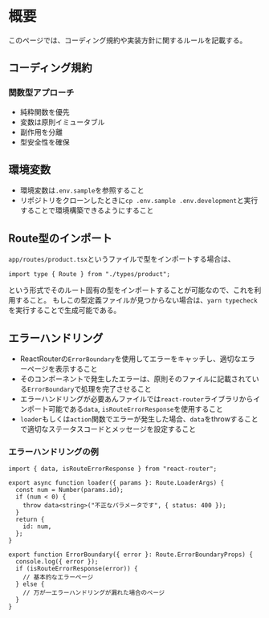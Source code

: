 # 概要

このページでは、コーディング規約や実装方針に関するルールを記載する。

## コーディング規約

### 関数型アプローチ

- 純粋関数を優先
- 変数は原則イミュータブル
- 副作用を分離
- 型安全性を確保

## 環境変数

- 環境変数は`.env.sample`を参照すること
- リポジトリをクローンしたときに`cp .env.sample .env.development`と実行することで環境構築できるようにすること

## Route型のインポート

`app/routes/product.tsx`というファイルで型をインポートする場合は、

```tsx
import type { Route } from "./types/product";
```

という形式でそのルート固有の型をインポートすることが可能なので、これを利用すること。
もしこの型定義ファイルが見つからない場合は、`yarn typecheck`を実行することで生成可能である。

## エラーハンドリング

- ReactRouterの`ErrorBoundary`を使用してエラーをキャッチし、適切なエラーページを表示すること
- そのコンポーネントで発生したエラーは、原則そのファイルに記載されている`ErrorBoundary`で処理を完了させること
- エラーハンドリングが必要あんファイルでは`react-router`ライブラリからインポート可能である`data`, `isRouteErrorResponse`を使用すること
- `loader`もしくは`action`関数でエラーが発生した場合、`data`をthrowすることで適切なステータスコードとメッセージを設定すること

### エラーハンドリングの例

```tsx
import { data, isRouteErrorResponse } from "react-router";

export async function loader({ params }: Route.LoaderArgs) {
  const num = Number(params.id);
  if (num < 0) {
    throw data<string>("不正なパラメータです", { status: 400 });
  }
  return {
    id: num,
  };
}

export function ErrorBoundary({ error }: Route.ErrorBoundaryProps) {
  console.log({ error });
  if (isRouteErrorResponse(error)) {
    // 基本的なエラーページ
  } else {
    // 万が一エラーハンドリングが漏れた場合のページ
  }
}
```
